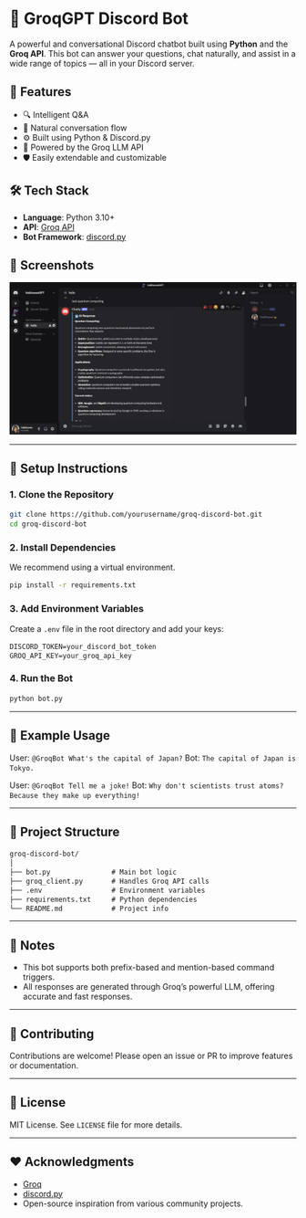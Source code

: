 # 🤖 GroqGPT Discord Bot

A powerful and conversational Discord chatbot built using **Python** and the **Groq API**. This bot can answer your questions, chat naturally, and assist in a wide range of topics — all in your Discord server.

## 🚀 Features

- 🔍 Intelligent Q&A
- 💬 Natural conversation flow
- ⚙️ Built using Python & Discord.py
- 🧠 Powered by the Groq LLM API
- 🛡️ Easily extendable and customizable

## 🛠️ Tech Stack

- **Language**: Python 3.10+
- **API**: [Groq API](https://groq.com/)
- **Bot Framework**: [discord.py](https://github.com/Rapptz/discord.py)

## 📸 Screenshots

![Conversation Screenshot](Chatty.png)

---

## 🔧 Setup Instructions

### 1. Clone the Repository

```bash
git clone https://github.com/yourusername/groq-discord-bot.git
cd groq-discord-bot
````

### 2. Install Dependencies

We recommend using a virtual environment.

```bash
pip install -r requirements.txt
```

### 3. Add Environment Variables

Create a `.env` file in the root directory and add your keys:

```env
DISCORD_TOKEN=your_discord_bot_token
GROQ_API_KEY=your_groq_api_key
```

### 4. Run the Bot

```bash
python bot.py
```

---

## 🧠 Example Usage

User: `@GroqBot What's the capital of Japan?`
Bot: `The capital of Japan is Tokyo.`

User: `@GroqBot Tell me a joke!`
Bot: `Why don't scientists trust atoms? Because they make up everything!`

---

## 📁 Project Structure

```
groq-discord-bot/
│
├── bot.py               # Main bot logic
├── groq_client.py       # Handles Groq API calls
├── .env                 # Environment variables
├── requirements.txt     # Python dependencies
└── README.md            # Project info
```

---

## 📌 Notes

* This bot supports both prefix-based and mention-based command triggers.
* All responses are generated through Groq’s powerful LLM, offering accurate and fast responses.

---

## 🤝 Contributing

Contributions are welcome!
Please open an issue or PR to improve features or documentation.

---

## 📜 License

MIT License. See `LICENSE` file for more details.

---

## ❤️ Acknowledgments

* [Groq](https://groq.com/)
* [discord.py](https://github.com/Rapptz/discord.py)
* Open-source inspiration from various community projects.



